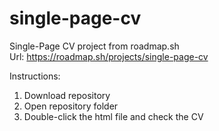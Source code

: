 # single-page-cv
Single-Page CV project from roadmap.sh\
Url: https://roadmap.sh/projects/single-page-cv

Instructions:
1) Download repository
2) Open repository folder
3) Double-click the html file and check the CV
